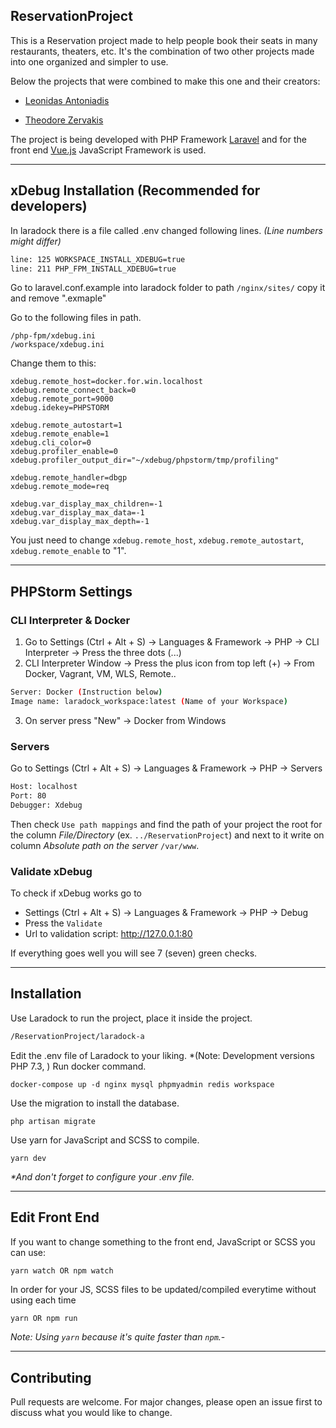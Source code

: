 ## ReservationProject
This is a Reservation project made to help people book their seats in many restaurants, theaters, etc.
It's the combination of two other projects made into one organized and simpler to use.

Below the projects that were combined to make this one and their creators:
- [Leonidas Antoniadis](https://github.com/Leonidas-Antoniadis/Reservations)

- [Theodore Zervakis](https://github.com/btx-dev/Ticket-Manager)

The project is being developed with PHP Framework [Laravel](https://laravel.com/) and for the front end [Vue.js](https://vuejs.org/) JavaScript Framework is used.

***

## xDebug Installation (Recommended for developers)
In laradock there is a file called .env changed following lines.
*(Line numbers might differ)*
```bash
line: 125 WORKSPACE_INSTALL_XDEBUG=true
line: 211 PHP_FPM_INSTALL_XDEBUG=true
```
Go to laravel.conf.example into laradock folder to path `/nginx/sites/` copy it and remove ".exmaple"

Go to the following files in path.
```
/php-fpm/xdebug.ini
/workspace/xdebug.ini
```

Change them to this:
```
xdebug.remote_host=docker.for.win.localhost
xdebug.remote_connect_back=0
xdebug.remote_port=9000
xdebug.idekey=PHPSTORM

xdebug.remote_autostart=1
xdebug.remote_enable=1
xdebug.cli_color=0
xdebug.profiler_enable=0
xdebug.profiler_output_dir="~/xdebug/phpstorm/tmp/profiling"

xdebug.remote_handler=dbgp
xdebug.remote_mode=req

xdebug.var_display_max_children=-1
xdebug.var_display_max_data=-1
xdebug.var_display_max_depth=-1
```

You just need to change ``xdebug.remote_host``, ``xdebug.remote_autostart``, ``xdebug.remote_enable`` to "1".

***

## PHPStorm Settings
### CLI Interpreter & Docker
1. Go to Settings (Ctrl + Alt + S) -> Languages & Framework -> PHP -> CLI Interpreter -> Press the three dots (...)
2. CLI Interpreter Window -> Press the plus icon from top left (+) -> From Docker, Vagrant, VM, WLS, Remote..
```bash
Server: Docker (Instruction below)
Image name: laradock_workspace:latest (Name of your Workspace)
```
3. On server press "New" -> Docker from Windows

### Servers
Go to Settings (Ctrl + Alt + S) -> Languages & Framework -> PHP -> Servers
```bash
Host: localhost
Port: 80
Debugger: Xdebug
```

Then check ``Use path mappings`` and find the path of your project the root for the column *File/Directory* (ex. ``../ReservationProject``) and next to it write on column *Absolute path on the server* ``/var/www``.

### Validate xDebug
To check if xDebug works go to
- Settings (Ctrl + Alt + S) -> Languages & Framework -> PHP -> Debug
- Press the ``Validate``
- Url to validation script: http://127.0.0.1:80

If everything goes well you will see 7 (seven) green checks.
***

## Installation
Use Laradock to run the project, place it inside the project.
```bash
/ReservationProject/laradock-a
```
Edit the .env file of Laradock to your liking. *(Note: Development versions PHP 7.3, )
Run docker command.
```
docker-compose up -d nginx mysql phpmyadmin redis workspace 
```

Use the migration to install the database.
```
php artisan migrate
```

Use yarn for JavaScript and SCSS to compile.
```
yarn dev
```
_*And don't forget to configure your .env file._

***

## Edit Front End
If you want to change something to the front end, JavaScript or SCSS you can use:
```
yarn watch OR npm watch
```
In order for your JS, SCSS files to be updated/compiled everytime without using each time
```bash
yarn OR npm run
```
*Note: Using ``yarn`` because it's quite faster than ``npm``.*-

***

## Contributing
Pull requests are welcome. For major changes, please open an issue first to discuss what you would like to change.

